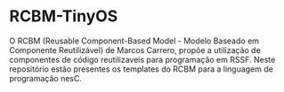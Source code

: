 # RCBM-TinyOS
O RCBM (Reusable Component-Based Model - Modelo Baseado em Componente Reutilizável) de Marcos Carrero, propõe a utilização de componentes de código reutilizaveis para programação em RSSF. Neste repositório estão presentes os templates do RCBM para a linguagem de programação nesC.
